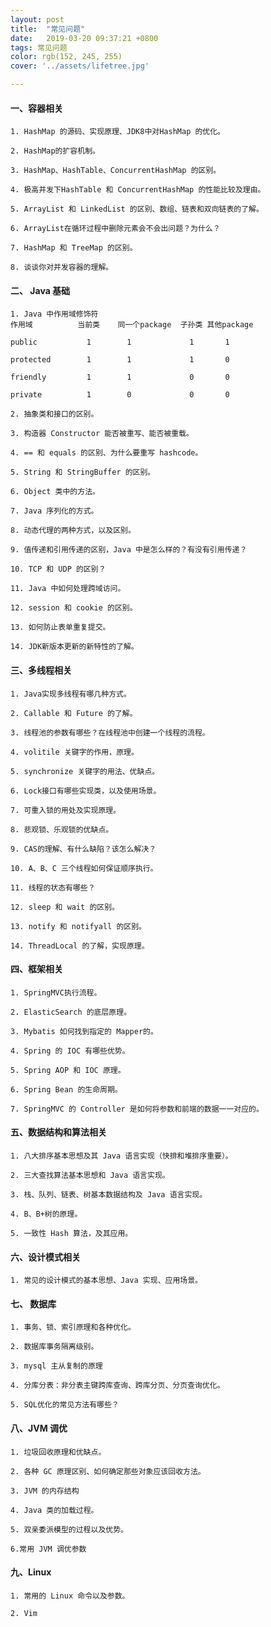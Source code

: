 ```yaml
---
layout: post
title:  "常见问题"
date:   2019-03-20 09:37:21 +0800
tags: 常见问题
color: rgb(152, 245, 255)
cover: '../assets/lifetree.jpg'

---
```


#### 一、容器相关

	1. HashMap 的源码、实现原理、JDK8中对HashMap 的优化。

	2. HashMap的扩容机制。

	3. HashMap、HashTable、ConcurrentHashMap 的区别。

	4. 极高并发下HashTable 和 ConcurrentHashMap 的性能比较及理由。

	5. ArrayList 和 LinkedList 的区别、数组、链表和双向链表的了解。

	6. ArrayList在循环过程中删除元素会不会出问题？为什么？

	7. HashMap 和 TreeMap 的区别。

	8. 谈谈你对并发容器的理解。

#### 二、 Java 基础

	1. Java 中作用域修饰符
	作用域		     当前类	同一个package	子孙类	其他package

	public		     1		  1				1		1

	protected		 1		  1				1		0

	friendly		 1		  1				0		0

	private 		 1		  0				0		0

	2. 抽象类和接口的区别。

	3. 构造器 Constructor 能否被重写、能否被重载。

	4. == 和 equals 的区别、为什么要重写 hashcode。

	5. String 和 StringBuffer 的区别。

	6. Object 类中的方法。

	7. Java 序列化的方式。

	8. 动态代理的两种方式，以及区别。

	9. 值传递和引用传递的区别，Java 中是怎么样的？有没有引用传递？

	10. TCP 和 UDP 的区别？

	11. Java 中如何处理跨域访问。

	12. session 和 cookie 的区别。

	13. 如何防止表单重复提交。

	14. JDK新版本更新的新特性的了解。

#### 三、多线程相关

	1. Java实现多线程有哪几种方式。

	2. Callable 和 Future 的了解。

	3. 线程池的参数有哪些？在线程池中创建一个线程的流程。

	4. volitile 关键字的作用，原理。

	5. synchronize 关键字的用法、优缺点。

	6. Lock接口有哪些实现类，以及使用场景。

	7. 可重入锁的用处及实现原理。

	8. 悲观锁、乐观锁的优缺点。

	9. CAS的理解、有什么缺陷？该怎么解决？

	10. A、B、C 三个线程如何保证顺序执行。

	11. 线程的状态有哪些？

	12. sleep 和 wait 的区别。

	13. notify 和 notifyall 的区别。

	14. ThreadLocal 的了解，实现原理。


#### 四、框架相关

	1. SpringMVC执行流程。

	2. ElasticSearch 的底层原理。

	3. Mybatis 如何找到指定的 Mapper的。

	4. Spring 的 IOC 有哪些优势。

	5. Spring AOP 和 IOC 原理。

	6. Spring Bean 的生命周期。

	7. SpringMVC 的 Controller 是如何将参数和前端的数据一一对应的。

#### 五、数据结构和算法相关

	1. 八大排序基本思想及其 Java 语言实现（快排和堆排序重要）。

	2. 三大查找算法基本思想和 Java 语言实现。

	3. 栈、队列、链表、树基本数据结构及 Java 语言实现。

	4. B、B+树的原理。

	5. 一致性 Hash 算法，及其应用。

#### 六、设计模式相关

	1. 常见的设计模式的基本思想、Java 实现、应用场景。

#### 七、 数据库

	1. 事务、锁、索引原理和各种优化。

	2. 数据库事务隔离级别。

	3. mysql 主从复制的原理

	4. 分库分表：非分表主键跨库查询、跨库分页、分页查询优化。

	5. SQL优化的常见方法有哪些？

#### 八、JVM 调优

	1. 垃圾回收原理和优缺点。

	2. 各种 GC 原理区别、如何确定那些对象应该回收方法。

	3. JVM 的内存结构

	4. Java 类的加载过程。

	5. 双亲委派模型的过程以及优势。

	6.常用 JVM 调优参数

#### 九、Linux

	1. 常用的 Linux 命令以及参数。

	2. Vim






